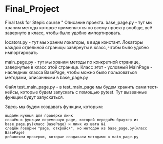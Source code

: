 # Final_Project
Final task for Stepic course "
Описание проекта.
base_page.py - тут мы храним методы которые применяются по всему проекту вообще, всё завернуто в класс, чтобы было удобно импортировать.

locators.py - тут мы храним локаторы, в виде констант. Локаторы каждой отдельной страницы завёрнуты в класс, чтобы было удобно импортировать

main_page.py - тут мы храним методы по конкретной странице, завернутые в класс этой странице. Класс этот - условный MainPage - наследник класса BasePage, чтобы можно было пользоваться методами, описанными в base_page.py

Файл test_main_page.py - в test_main_page мы будем хранить сами тест-кейсы, которые будем запускать с помощью pytest. Тут вызванные функции будут запускаться.

Здесь мы будем создавать функции, которым:

    выдаём нужный для проверки линк
    созаём в функции переменную page, которой передаём браузер из base_page.py(класс BasePage) и линк из шага №1
    следом говорим "page, откройся", но методом из base_page.py(класс BasePage)
    добавляем проверки, которые создавали методами в main_page.py

